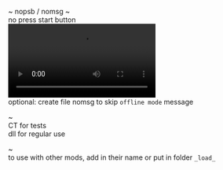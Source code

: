 ~ nopsb / nomsg ~  
no press start button  
![](./denopsb.mp4)  
optional: create file nomsg to skip `offline mode` message  

~  
CT for tests  
dll for regular use  

~  
to use with other mods, add in their name or put in folder `_load_`  